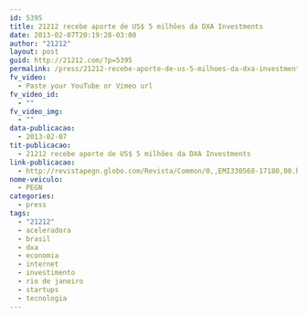 ```yaml
---
id: 5395
title: 21212 recebe aporte de US$ 5 milhões da DXA Investments
date: 2013-02-07T20:19:28-03:00
author: "21212"
layout: post
guid: http://21212.com/?p=5395
permalink: /press/21212-recebe-aporte-de-us-5-milhoes-da-dxa-investments/
fv_video:
  - Paste your YouTube or Vimeo url
fv_video_id:
  - ""
fv_video_img:
  - ""
data-publicacao:
  - 2013-02-07
tit-publicacao:
  - 21212 recebe aporte de US$ 5 milhões da DXA Investments
link-publicacao:
  - http://revistapegn.globo.com/Revista/Common/0,,EMI330568-17180,00.html
nome-veiculo:
  - PEGN
categories:
  - press
tags:
  - "21212"
  - aceleradora
  - brasil
  - dxa
  - economia
  - internet
  - investimento
  - rio de janeiro
  - startups
  - tecnologia
---
```

